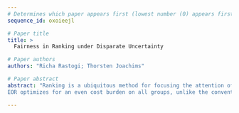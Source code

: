 ```yaml
--- 
# Determines which paper appears first (lowest number (0) appears first)
sequence_id: oxoieejl

# Paper title 
title: >
  Fairness in Ranking under Disparate Uncertainty

# Paper authors 
authors: "Richa Rastogi; Thorsten Joachims"

# Paper abstract 
abstract: "Ranking is a ubiquitous method for focusing the attention of human evaluators on a manageable subset of options. Its use as part of human decision-making processes ranges from surfacing potentially relevant products on an e-commerce site to prioritizing college applications for human review. While ranking can make human evaluation more effective by focusing attention on the most promising options, we argue that it can introduce unfairness if the uncertainty of the underlying relevance model differs between groups of options. Unfortunately, such disparity in uncertainty appears widespread, often to the detriment of minority groups for which relevance estimates can have higher uncertainty due to a lack of data or appropriate features. To address this fairness issue, we propose Equal-Opportunity Ranking (EOR) as a new fairness criterion for ranking and show that it corresponds to a group-wise fair lottery among the relevant options even in the presence of disparate uncertainty. 
EOR optimizes for an even cost burden on all groups, unlike the conventional \emph{Probability Ranking Principle}, and is fundamentally different from existing notions of fairness in rankings, such as \emph{demographic parity} and \emph{proportional Rooney rule} constraints that are motivated by proportional representation relative to group size. To make EOR ranking practical, we present an efficient algorithm for computing it in time $O(n \log(n))$ and prove its close approximation guarantee to the globally optimal solution. In a comprehensive empirical evaluation, we find that the algorithm reliably guarantees EOR fairness while providing effective rankings."

--- 
```


